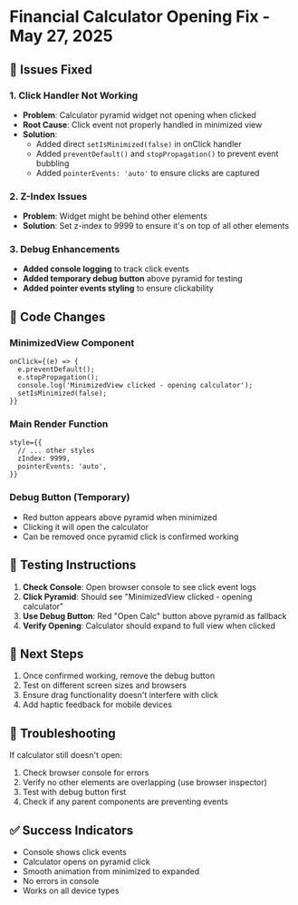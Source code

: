 # Financial Calculator Opening Fix - May 27, 2025

## 🔧 **Issues Fixed**

### **1. Click Handler Not Working**

- **Problem**: Calculator pyramid widget not opening when clicked
- **Root Cause**: Click event not properly handled in minimized view
- **Solution**:
  - Added direct `setIsMinimized(false)` in onClick handler
  - Added `preventDefault()` and `stopPropagation()` to prevent event bubbling
  - Added `pointerEvents: 'auto'` to ensure clicks are captured

### **2. Z-Index Issues**

- **Problem**: Widget might be behind other elements
- **Solution**: Set z-index to 9999 to ensure it's on top of all other elements

### **3. Debug Enhancements**

- **Added console logging** to track click events
- **Added temporary debug button** above pyramid for testing
- **Added pointer events styling** to ensure clickability

## 📝 **Code Changes**

### **MinimizedView Component**

```tsx
onClick={(e) => {
  e.preventDefault();
  e.stopPropagation();
  console.log('MinimizedView clicked - opening calculator');
  setIsMinimized(false);
}}
```

### **Main Render Function**

```tsx
style={{
  // ... other styles
  zIndex: 9999,
  pointerEvents: 'auto',
}}
```

### **Debug Button (Temporary)**

- Red button appears above pyramid when minimized
- Clicking it will open the calculator
- Can be removed once pyramid click is confirmed working

## 🧪 **Testing Instructions**

1. **Check Console**: Open browser console to see click event logs
2. **Click Pyramid**: Should see "MinimizedView clicked - opening calculator"
3. **Use Debug Button**: Red "Open Calc" button above pyramid as fallback
4. **Verify Opening**: Calculator should expand to full view when clicked

## 🎯 **Next Steps**

1. Once confirmed working, remove the debug button
2. Test on different screen sizes and browsers
3. Ensure drag functionality doesn't interfere with click
4. Add haptic feedback for mobile devices

## 🐛 **Troubleshooting**

If calculator still doesn't open:

1. Check browser console for errors
2. Verify no other elements are overlapping (use browser inspector)
3. Test with debug button first
4. Check if any parent components are preventing events

## ✅ **Success Indicators**

- Console shows click events
- Calculator opens on pyramid click
- Smooth animation from minimized to expanded
- No errors in console
- Works on all device types
